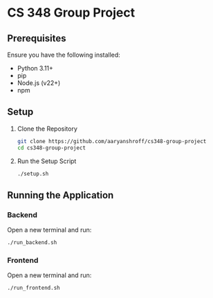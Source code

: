 # CS 348 Group Project

## Prerequisites

Ensure you have the following installed:

- Python 3.11+
- pip
- Node.js (v22+)
- npm

## Setup

1. Clone the Repository

   ```bash
   git clone https://github.com/aaryanshroff/cs348-group-project
   cd cs348-group-project
   ```

2. Run the Setup Script

    ```bash
    ./setup.sh
    ```

## Running the Application

### Backend
Open a new terminal and run:
```bash
./run_backend.sh
```

### Frontend
Open a new terminal and run:
```bash
./run_frontend.sh
```
